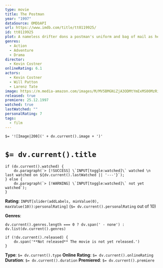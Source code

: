 ```yaml
---
type: movie
title: The Postman
year: "1997"
dataSource: OMDbAPI
url: https://www.imdb.com/title/tt0119925/
id: tt0119925
plot: A nameless drifter dons a postman's uniform and bag of mail as he begins a quest to inspire hope to the survivors living in post-apocalyptic America.
genres:
  - Action
  - Adventure
  - Drama
director:
  - Kevin Costner
onlineRating: 6.1
actors:
  - Kevin Costner
  - Will Patton
  - Larenz Tate
image: https://m.media-amazon.com/images/M/MV5BMGNiZjA3ODMtYmExMS00MzRiLWI3N2QtNDQxYzRlYzAwNjBhXkEyXkFqcGc@._V1_SX300.jpg
released: true
premiere: 25.12.1997
watched: true
lastWatched: ""
personalRating: 7
tags:
  - film
---
```


`$= '![Image|200](' + dv.current().image + ')'`

# `$= dv.current().title`

```dataviewjs
if (dv.current().watched) {
	dv.paragraph(`> [!SUCCESS] \`INPUT[toggle:watched]\` watched \n last watched on ${dv.current().lastWatched || '---'}`);
} else {
	dv.paragraph(`> [!WARNING] \`INPUT[toggle:watched]\` not yet watched`);
}
```

**Rating**:  `INPUT[slider(addLabels, minValue(0), maxValue(10)):personalRating]` (`$= dv.current().personalRating` out of 10)

**Genres**:
```dataviewjs
dv.current().genres.length === 0 ? dv.span(' - none') : dv.list(dv.current().genres)
```

```dataviewjs
if (!dv.current().released) {
	dv.span('**Not released** The movie is not yet released.')
}
```

**Type**: `$= dv.current().type`
**Online Rating**: `$= dv.current().onlineRating`
**Duration**:  `$= dv.current().duration`
**Premiered**: `$= dv.current().premiere`